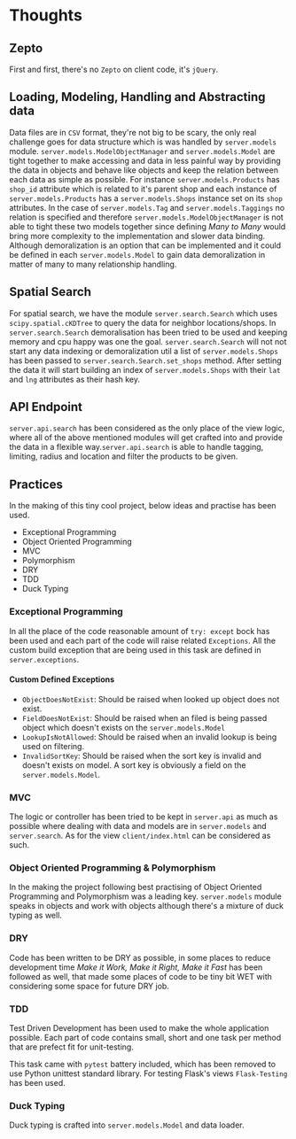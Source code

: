 Thoughts
=========

## Zepto

First and first, there's no `Zepto` on client code, it's `jQuery`.

## Loading, Modeling, Handling and Abstracting data

Data files are in `CSV` format, they're not big to be scary, the only real 
challenge goes for data structure which is was handled by `server.models` 
module. `server.models.ModelObjectManager` and `server.models.Model` are 
tight together to make accessing and data in less painful way by providing
the data in objects and behave like objects and keep the relation 
between each data as simple as possible. For instance `server.models.Products`
has `shop_id` attribute which is related to it's parent shop and each 
instance of `server.models.Products` has a `server.models.Shops` instance
set on its `shop` attributes. In the case of `server.models.Tag` and
`server.models.Taggings` no relation is specified and therefore
`server.models.ModelObjectManager` is not able to tight these two models
together since defining *Many to Many* would bring more complexity to the
implementation and slower data binding. Although demoralization is an option 
that can be implemented and it could be defined in each `server.models.Model`
to gain data demoralization in matter of many to many relationship handling.


## Spatial Search

For spatial search, we have the module `server.search.Search` which 
uses ``scipy.spatial.cKDTree`` to query the data for neighbor locations/shops.
In `server.search.Search` demoralisation has been tried to be used and keeping
memory and cpu happy was one the goal. `server.search.Search` will not not 
start any data indexing or demoralization util a list of `server.models.Shops`
has been passed to `server.search.Search.set_shops` method. After setting the 
data it will start building an index of `server.models.Shops` with their 
`lat` and `lng` attributes as their hash key.

## API Endpoint
`server.api.search` has been considered as the only place of the view logic,
where all of the above mentioned modules will get crafted into and provide 
the data in a flexible way.`server.api.search` is able to handle tagging, 
limiting, radius and location and filter the products to be given.

## Practices

In the making of this tiny cool project, below ideas and practise has been used.

* Exceptional Programming 
* Object Oriented Programming
* MVC
* Polymorphism
* DRY
* TDD
* Duck Typing

### Exceptional Programming

In all the place of the code reasonable amount of ``try: except`` bock has 
been used and each part of the code will raise related `Exceptions`. All the
custom build exception that are being used in this task are defined in 
`server.exceptions`.

#### Custom Defined Exceptions

* `ObjectDoesNotExist`: Should be raised when looked up object does not exist.
* `FieldDoesNotExist`: Should be raised when an filed is being passed object 
which doesn't exists on the `server.models.Model`
* `LookupIsNotAllowed`: Should be raised when an invalid lookup is being used on filtering.
* `InvalidSortKey`: Should be raised when the sort key is invalid and doesn't exists on model.
A sort key is obviously a field on the `server.models.Model`.


### MVC

The logic or controller has been tried to be kept in `server.api` as much as 
possible where dealing with data and models are in `server.models` and
`server.search`. As for the view `client/index.html` can be considered as 
such.

### Object Oriented Programming & Polymorphism

In the making the project following best practising of Object Oriented 
Programming and Polymorphism was a leading key. `server.models` module 
speaks in objects and work with objects although there's a mixture of 
duck typing as well.

### DRY

Code has been written to be DRY as possible, in some places to reduce development
time *Make it Work, Make it Right, Make it Fast* has been followed as well, 
that made some places of code to be tiny bit WET with considering some space 
for future DRY job.


### TDD

Test Driven Development has been used to make the whole application possible.
Each part of code contains small, short and one task per method that are 
prefect fit for unit-testing.

This task came with `pytest` battery included, which has been removed to use
Python unittest standard library. For testing Flask's views `Flask-Testing` 
has been used.

### Duck Typing

Duck typing is crafted into `server.models.Model` and data loader.
